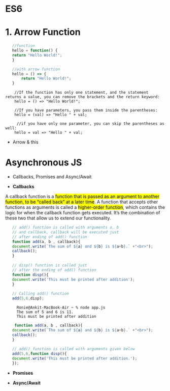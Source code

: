 # ES6
 # 1. Arrow Function

 ```javascript
    //function
    hello = function() {
    return "Hello World!";
    }

    //with arrow function
    hello = () => {
        return "Hello World!";
    }
```

```
    //If the function has only one statement, and the statement returns a value, you can remove the brackets and the return keyword:
    hello = () => "Hello World!";

    //If you have parameters, you pass them inside the parentheses:
    hello = (val) => "Hello " + val;

     //if you have only one parameter, you can skip the parentheses as well:
    hello = val => "Hello " + val;

 ```

   - Arrow & this

# **Asynchronous JS**
  - Callbacks, Promises and Async/Await

- **Callbacks**

A callback function is a <mark>function that is passed as an argument to another function, to be “called back” at a later time</mark>. A function that accepts other functions as arguments is called a <mark>higher-order function</mark>, which contains the logic for when the callback function gets executed. It’s the combination of these two that allow us to extend our functionality.
```javascript
   // add() function is called with arguments a, b 
   // and callback, callback will be executed just  
   // after ending of add() function 
   function add(a, b , callback){ 
   document.write(`The sum of ${a} and ${b} is ${a+b}.` +"<br>"); 
   callback(); 
   } 
     
   // disp() function is called just 
   // after the ending of add() function  
   function disp(){ 
   document.write('This must be printed after addition'); 
   } 
     
   // Calling add() function 
   add(5,6,disp);
```

```console
     Ronie@Ankit-MacBook-Air ~ % node app.js
     The sum of 5 and 6 is 11.
     This must be printed after addition
```


```javascript
    function add(a, b , callback){ 
   document.write(`The sum of ${a} and ${b} is ${a+b}.` +"<br>"); 
   callback(); 
   } 
   
   // add() function is called with arguments given below 
   add(5,6,function disp(){ 
   document.write('This must be printed after addition.'); 
   }); 
```

- **Promises**

- **Async/Await**
